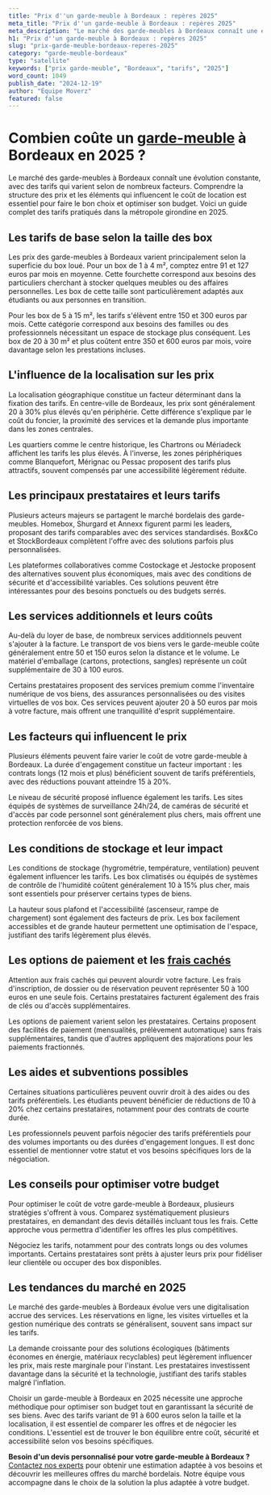 ```yaml
---
title: "Prix d''un garde-meuble à Bordeaux : repères 2025"
meta_title: "Prix d''un garde-meuble à Bordeaux : repères 2025"
meta_description: "Le marché des garde-meubles à Bordeaux connaît une évolution constante, avec des tarifs qui varient selon de nombreux facteurs. Comprendre la structur."
h1: "Prix d''un garde-meuble à Bordeaux : repères 2025"
slug: "prix-garde-meuble-bordeaux-reperes-2025"
category: "garde-meuble-bordeaux"
type: "satellite"
keywords: ["prix garde-meuble", "Bordeaux", "tarifs", "2025"]
word_count: 1049
publish_date: "2024-12-19"
author: "Équipe Moverz"
featured: false
---
```



# Combien coûte un [garde-meuble](/blog/garde-meuble/guide) à Bordeaux en 2025 ?

Le marché des garde-meubles à Bordeaux connaît une évolution constante, avec des tarifs qui varient selon de nombreux facteurs. Comprendre la structure des prix et les éléments qui influencent le coût de location est essentiel pour faire le bon choix et optimiser son budget. Voici un guide complet des tarifs pratiqués dans la métropole girondine en 2025.

## Les tarifs de base selon la taille des box

Les prix des garde-meubles à Bordeaux varient principalement selon la superficie du box loué. Pour un box de 1 à 4 m², comptez entre 91 et 127 euros par mois en moyenne. Cette fourchette correspond aux besoins des particuliers cherchant à stocker quelques meubles ou des affaires personnelles. Les box de cette taille sont particulièrement adaptés aux étudiants ou aux personnes en transition.

Pour les box de 5 à 15 m², les tarifs s'élèvent entre 150 et 300 euros par mois. Cette catégorie correspond aux besoins des familles ou des professionnels nécessitant un espace de stockage plus conséquent. Les box de 20 à 30 m² et plus coûtent entre 350 et 600 euros par mois, voire davantage selon les prestations incluses.

## L'influence de la localisation sur les prix

La localisation géographique constitue un facteur déterminant dans la fixation des tarifs. En centre-ville de Bordeaux, les prix sont généralement 20 à 30% plus élevés qu'en périphérie. Cette différence s'explique par le coût du foncier, la proximité des services et la demande plus importante dans les zones centrales.

Les quartiers comme le centre historique, les Chartrons ou Mériadeck affichent les tarifs les plus élevés. À l'inverse, les zones périphériques comme Blanquefort, Mérignac ou Pessac proposent des tarifs plus attractifs, souvent compensés par une accessibilité légèrement réduite.

## Les principaux prestataires et leurs tarifs

Plusieurs acteurs majeurs se partagent le marché bordelais des garde-meubles. Homebox, Shurgard et Annexx figurent parmi les leaders, proposant des tarifs comparables avec des services standardisés. Box&Co et StockBordeaux complètent l'offre avec des solutions parfois plus personnalisées.

Les plateformes collaboratives comme Costockage et Jestocke proposent des alternatives souvent plus économiques, mais avec des conditions de sécurité et d'accessibilité variables. Ces solutions peuvent être intéressantes pour des besoins ponctuels ou des budgets serrés.

## Les services additionnels et leurs coûts

Au-delà du loyer de base, de nombreux services additionnels peuvent s'ajouter à la facture. Le transport de vos biens vers le garde-meuble coûte généralement entre 50 et 150 euros selon la distance et le volume. Le matériel d'emballage (cartons, protections, sangles) représente un coût supplémentaire de 30 à 100 euros.

Certains prestataires proposent des services premium comme l'inventaire numérique de vos biens, des assurances personnalisées ou des visites virtuelles de vos box. Ces services peuvent ajouter 20 à 50 euros par mois à votre facture, mais offrent une tranquillité d'esprit supplémentaire.

## Les facteurs qui influencent le prix

Plusieurs éléments peuvent faire varier le coût de votre garde-meuble à Bordeaux. La durée d'engagement constitue un facteur important : les contrats longs (12 mois et plus) bénéficient souvent de tarifs préférentiels, avec des réductions pouvant atteindre 15 à 20%.

Le niveau de sécurité proposé influence également les tarifs. Les sites équipés de systèmes de surveillance 24h/24, de caméras de sécurité et d'accès par code personnel sont généralement plus chers, mais offrent une protection renforcée de vos biens.

## Les conditions de stockage et leur impact

Les conditions de stockage (hygrométrie, température, ventilation) peuvent également influencer les tarifs. Les box climatisés ou équipés de systèmes de contrôle de l'humidité coûtent généralement 10 à 15% plus cher, mais sont essentiels pour préserver certains types de biens.

La hauteur sous plafond et l'accessibilité (ascenseur, rampe de chargement) sont également des facteurs de prix. Les box facilement accessibles et de grande hauteur permettent une optimisation de l'espace, justifiant des tarifs légèrement plus élevés.

## Les options de paiement et les [frais cachés](/blog/prix/frais-caches-demenagement)

Attention aux frais cachés qui peuvent alourdir votre facture. Les frais d'inscription, de dossier ou de réservation peuvent représenter 50 à 100 euros en une seule fois. Certains prestataires facturent également des frais de clés ou d'accès supplémentaires.

Les options de paiement varient selon les prestataires. Certains proposent des facilités de paiement (mensualités, prélèvement automatique) sans frais supplémentaires, tandis que d'autres appliquent des majorations pour les paiements fractionnés.

## Les aides et subventions possibles

Certaines situations particulières peuvent ouvrir droit à des aides ou des tarifs préférentiels. Les étudiants peuvent bénéficier de réductions de 10 à 20% chez certains prestataires, notamment pour des contrats de courte durée.

Les professionnels peuvent parfois négocier des tarifs préférentiels pour des volumes importants ou des durées d'engagement longues. Il est donc essentiel de mentionner votre statut et vos besoins spécifiques lors de la négociation.

## Les conseils pour optimiser votre budget

Pour optimiser le coût de votre garde-meuble à Bordeaux, plusieurs stratégies s'offrent à vous. Comparez systématiquement plusieurs prestataires, en demandant des devis détaillés incluant tous les frais. Cette approche vous permettra d'identifier les offres les plus compétitives.

Négociez les tarifs, notamment pour des contrats longs ou des volumes importants. Certains prestataires sont prêts à ajuster leurs prix pour fidéliser leur clientèle ou occuper des box disponibles.

## Les tendances du marché en 2025

Le marché des garde-meubles à Bordeaux évolue vers une digitalisation accrue des services. Les réservations en ligne, les visites virtuelles et la gestion numérique des contrats se généralisent, souvent sans impact sur les tarifs.

La demande croissante pour des solutions écologiques (bâtiments économes en énergie, matériaux recyclables) peut légèrement influencer les prix, mais reste marginale pour l'instant. Les prestataires investissent davantage dans la sécurité et la technologie, justifiant des tarifs stables malgré l'inflation.

Choisir un garde-meuble à Bordeaux en 2025 nécessite une approche méthodique pour optimiser son budget tout en garantissant la sécurité de ses biens. Avec des tarifs variant de 91 à 600 euros selon la taille et la localisation, il est essentiel de comparer les offres et de négocier les conditions. L'essentiel est de trouver le bon équilibre entre coût, sécurité et accessibilité selon vos besoins spécifiques.

**Besoin d'un devis personnalisé pour votre garde-meuble à Bordeaux ?** [Contactez nos experts](/contact) pour obtenir une estimation adaptée à vos besoins et découvrir les meilleures offres du marché bordelais. Notre équipe vous accompagne dans le choix de la solution la plus adaptée à votre budget.
